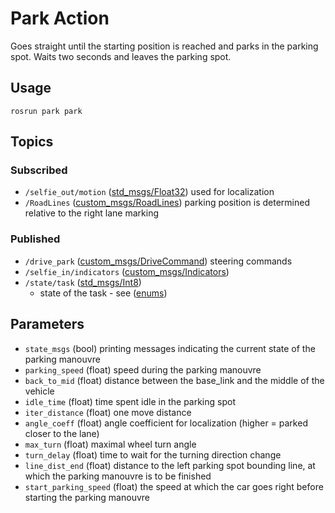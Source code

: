 # Park Action
Goes straight until the starting position is reached and parks in the parking spot. Waits two seconds and leaves the parking spot.

## Usage
```
rosrun park park
```

## Topics
### Subscribed
- `/selfie_out/motion` ([std_msgs/Float32](http://docs.ros.org/melodic/api/std_msgs/html/msg/Float32.html))
used for localization
- `/RoadLines` ([custom_msgs/RoadLines](./../../Shared/custom_msgs/msg/RoadLines.msg))
parking position is determined relative to the right lane marking
### Published
- `/drive_park` ([custom_msgs/DriveCommand](./../../Shared/custom_msgs/msg/DriveCommand.msg))
steering commands
- `/selfie_in/indicators` ([custom_msgs/Indicators](./../../Shared/custom_msgs/msg/Indicators.msg))
-  `/state/task` ([std_msgs/Int8](https://docs.ros.org/api/std_msgs/html/msg/Int8.html))
   - state of the task - see ([enums](./../../Shared/custom_msgs/include/custom_msgs/task_enum.h))

## Parameters
- `state_msgs` (bool)
printing messages indicating the current state of the parking manouvre
- `parking_speed` (float)
speed during the parking manouvre
- `back_to_mid` (float)
distance between the base_link and the middle of the vehicle
- `idle_time` (float)
time spent idle in the parking spot
- `iter_distance` (float)
one move distance
- `angle_coeff` (float)
angle coefficient for localization (higher = parked closer to the lane)
- `max_turn` (float)
maximal wheel turn angle
- `turn_delay` (float)
time to wait for the turning direction change
- `line_dist_end` (float)
distance to the left parking spot bounding line, at which the parking manouvre is to be finished
- `start_parking_speed` (float)
the speed at which the car goes right before starting the parking manouvre
